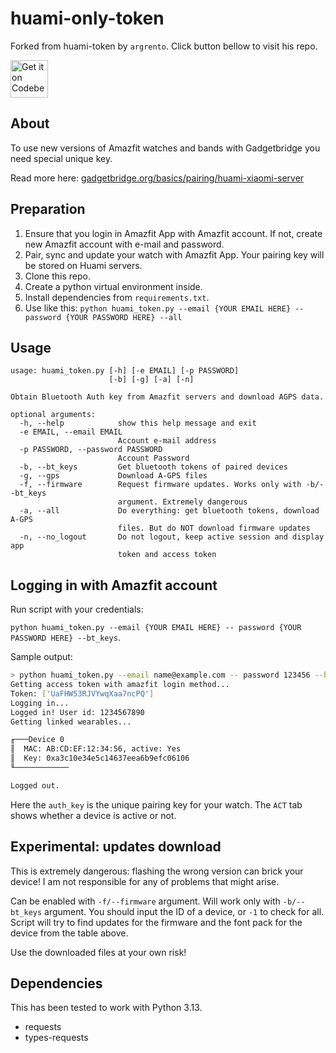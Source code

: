 # huami-only-token
Forked from huami-token by `argrento`. Click button bellow to visit his repo.

<a href="https://codeberg.org/argrento/huami-token/">
    <img alt="Get it on Codeberg" src="https://get-it-on.codeberg.org/get-it-on-white-on-black.png" height="60">
</a>

## About

To use new versions of Amazfit watches and bands with Gadgetbridge you need special unique key.

Read more here: [gadgetbridge.org/basics/pairing/huami-xiaomi-server](https://gadgetbridge.org/basics/pairing/huami-xiaomi-server/)

## Preparation

1. Ensure that you login in Amazfit App with Amazfit account.
If not, create new Amazfit account with e-mail and password.
2. Pair, sync and update your watch with Amazfit App. Your pairing key will be stored on Huami servers.
3. Clone this repo.
4. Create a python virtual environment inside.
5. Install dependencies from `requirements.txt`.
6. Use like this: `python huami_token.py --email {YOUR EMAIL HERE} -- password {YOUR PASSWORD HERE} --all`

## Usage
```
usage: huami_token.py [-h] [-e EMAIL] [-p PASSWORD]
                      [-b] [-g] [-a] [-n]

Obtain Bluetooth Auth key from Amazfit servers and download AGPS data.

optional arguments:
  -h, --help            show this help message and exit
  -e EMAIL, --email EMAIL
                        Account e-mail address
  -p PASSWORD, --password PASSWORD
                        Account Password
  -b, --bt_keys         Get bluetooth tokens of paired devices
  -g, --gps             Download A-GPS files
  -f, --firmware        Request firmware updates. Works only with -b/--bt_keys
                        argument. Extremely dangerous
  -a, --all             Do everything: get bluetooth tokens, download A-GPS
                        files. But do NOT download firmware updates
  -n, --no_logout       Do not logout, keep active session and display app
                        token and access token
```

## Logging in with Amazfit account
Run script with your credentials:

`python huami_token.py --email {YOUR EMAIL HERE} -- password {YOUR PASSWORD HERE} --bt_keys`.

Sample output:
```bash
> python huami_token.py --email name@example.com -- password 123456 --bt_keys
Getting access token with amazfit login method...
Token: ['UaFHW53RJVYwqXaa7ncPQ']
Logging in...
Logged in! User id: 1234567890
Getting linked wearables...

╓───Device 0
║  MAC: AB:CD:EF:12:34:56, active: Yes
║  Key: 0xa3c10e34e5c14637eea6b9efc06106
╙────────────

Logged out.
```

Here the `auth_key` is the unique pairing key for your watch. The `ACT` tab shows whether a device is
active or not.


## Experimental: updates download

This is extremely dangerous: flashing the wrong version can brick your device!
I am not responsible for any of problems that might arise.

Can be enabled with `-f/--firmware` argument. Will work only with `-b/--bt_keys` argument.
You should input the ID of a device, or `-1` to check for all.
Script will try to find updates for the firmware and the font pack for the device from 
the table above.

Use the downloaded files at your own risk!

## Dependencies
This has been tested to work with Python 3.13.

* requests
* types-requests
